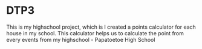 # DTP3
This is my highschool project, which is I created a points calculator for each house in my school. This calculator helps us to calculate the point from every events from my highschool - Papatoetoe High School
